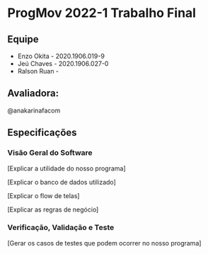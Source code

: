 # ProgMov 2022-1 Trabalho Final

## Equipe
- Enzo Okita - 2020.1906.019-9
- Jeú Chaves - 2020.1906.027-0
- Ralson Ruan - 

## Avaliadora:
@anakarinafacom

## Especificações

### Visão Geral do Software

[Explicar a utilidade do nosso programa]

[Explicar o banco de dados utilizado]

[Explicar o flow de telas]

[Explicar as regras de negócio]

### Verificação, Validação e Teste

[Gerar os casos de testes que podem ocorrer no nosso programa] 


